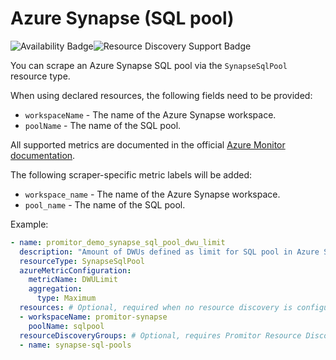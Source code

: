 # Azure Synapse (SQL pool)

![Availability Badge](https://img.shields.io/badge/Available%20Starting-v2.1-green.svg)![Resource Discovery Support Badge](https://img.shields.io/badge/Support%20for%20Resource%20Discovery-Yes-green.svg)

You can scrape an Azure Synapse SQL pool via the `SynapseSqlPool` resource type.

When using declared resources, the following fields need to be provided:

- `workspaceName` - The name of the Azure Synapse workspace.
- `poolName` - The name of the SQL pool.

All supported metrics are documented in the official [Azure Monitor documentation](https://docs.microsoft.com/en-us/azure/azure-monitor/platform/metrics-supported#microsoftsynapseworkspacessqlpools).

The following scraper-specific metric labels will be added:

- `workspace_name` - The name of the Azure Synapse workspace.
- `pool_name` - The name of the SQL pool.

Example:

```yaml
- name: promitor_demo_synapse_sql_pool_dwu_limit
  description: "Amount of DWUs defined as limit for SQL pool in Azure Synapse"
  resourceType: SynapseSqlPool
  azureMetricConfiguration:
    metricName: DWULimit
    aggregation:
      type: Maximum
  resources: # Optional, required when no resource discovery is configured
  - workspaceName: promitor-synapse
    poolName: sqlpool
  resourceDiscoveryGroups: # Optional, requires Promitor Resource Discovery agent (https://promitor.io/concepts/how-it-works#using-resource-discovery)
  - name: synapse-sql-pools
```
